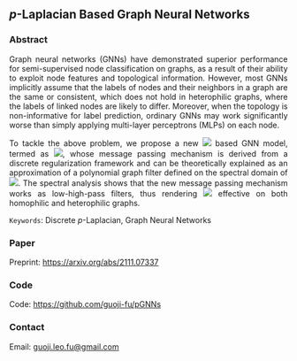 <head>
    <script src="https://cdn.mathjax.org/mathjax/latest/MathJax.js?config=TeX-AMS-MML_HTMLorMML" type="text/javascript"></script>
    <script type="text/x-mathjax-config">
        MathJax.Hub.Config({
            tex2jax: {
            skipTags: ['script', 'noscript', 'style', 'textarea', 'pre'],
            inlineMath: [['$','$']]
            }
        });
    </script>
</head>

## $p$-Laplacian Based Graph Neural Networks

### Abstract

<p align="justify">Graph neural networks (GNNs) have demonstrated superior performance for semi-supervised node classification on graphs, as a result of their ability to exploit node features and topological information. However, most GNNs implicitly assume that the labels of nodes and their neighbors in a graph are the same or consistent, which does not hold in heterophilic graphs, where the labels of linked nodes are likely to differ. Moreover, when the topology is non-informative for label prediction, ordinary GNNs may work significantly worse than simply applying multi-layer perceptrons (MLPs) on each node.</p>

<p align="justify">To tackle the above problem, we propose a new <img src="http://latex.codecogs.com/gif.latex?p\text{-Laplacian}"> based GNN model, termed as <img src="http://latex.codecogs.com/gif.latex?^p\text{GNN}">, whose message passing mechanism is derived from a discrete regularization framework and can be theoretically explained as an approximation of a polynomial graph filter defined on the spectral domain of <img src="http://latex.codecogs.com/gif.latex?p\text{-Laplacian}">. The spectral analysis shows that the new message passing mechanism works as low-high-pass filters, thus rendering <img src="http://latex.codecogs.com/gif.latex?^p\text{GNNs}"> effective on both homophilic and heterophilic graphs.</p>

<!-- <p align="justify">Empirical studies on real-world and synthetic datasets validate our findings and demonstrate that <img src="http://latex.codecogs.com/gif.latex?^p\text{GNNs}"> significantly outperform several state-of-the-art GNN architectures on heterophilic benchmarks while achieving competitive performance on homophilic benchmarks. Moreover, <img src="http://latex.codecogs.com/gif.latex?^p\text{GNNs}"> can adaptively learn aggregation weights and are robust to noisy edges.</p> -->

`Keywords`: Discrete $p$-Laplacian, Graph Neural Networks

### Paper

Preprint: <https://arxiv.org/abs/2111.07337>

### Code

Code: <https://github.com/guoji-fu/pGNNs>

### Contact

Email: <guoji.leo.fu@gmail.com>

